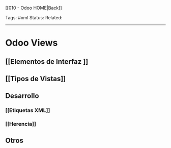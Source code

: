 [[010 - Odoo HOME|Back]]

Tags: #xml
Status: 
Related: 

___

# Odoo Views
## [[Elementos de Interfaz ]]
## [[Tipos de Vistas]]

## Desarrollo
### [[Etiquetas XML]]
### [[Herencia]]

## Otros